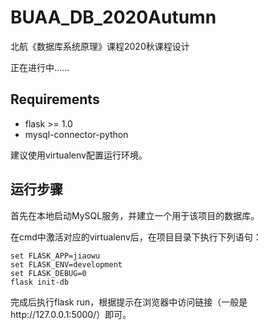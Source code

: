 # BUAA_DB_2020Autumn

北航《数据库系统原理》课程2020秋课程设计

正在进行中……

## Requirements

- flask >= 1.0
- mysql-connector-python

建议使用virtualenv配置运行环境。

## 运行步骤

首先在本地启动MySQL服务，并建立一个用于该项目的数据库。

在cmd中激活对应的virtualenv后，在项目目录下执行下列语句：

```
set FLASK_APP=jiaowu
set FLASK_ENV=development
set FLASK_DEBUG=0
flask init-db
```

完成后执行flask run，根据提示在浏览器中访问链接（一般是http://127.0.0.1:5000/）即可。